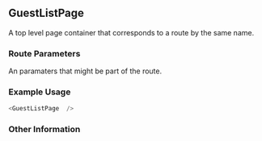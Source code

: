 ## GuestListPage
A top level page container that corresponds to a route by the same name.

### Route Parameters
An paramaters that might be part of the route.

### Example Usage

```js
<GuestListPage  />
```


### Other Information
